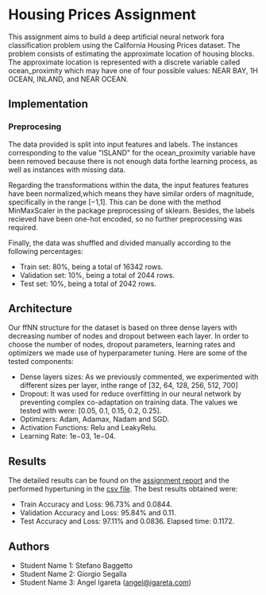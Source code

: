 # Housing Prices Assignment

This assignment aims to build a deep artificial neural network fora classification problem using the California Housing Prices dataset. The problem consists of estimating the approximate location of housing blocks. The approximate location is represented with a discrete variable called ocean_proximity which may have one of four possible values: NEAR BAY, 1H OCEAN, INLAND, and NEAR OCEAN.

## Implementation

### Preprocesing

The data provided is split into input features and labels. The instances corresponding to the value "ISLAND" for the ocean_proximity variable have been removed because there is not enough data forthe learning process, as well as instances with missing data.

Regarding the transformations within the data, the input features features have been normalized,which means they have similar orders of magnitude, specifically in the range [−1,1]. This can be done with the method MinMaxScaler in the package preprocessing of sklearn. Besides, the labels recieved have been one-hot encoded, so no further preprocessing was required.

Finally, the data was shuffled and divided manually according to the following percentages:

- Train set: 80%, being a total of 16342 rows.
- Validation set: 10%, being a total of 2044 rows.
- Test set: 10%, being a total of 2042 rows.

## Architecture

Our ffNN structure for the dataset is based on three dense layers with decreasing number of nodes and dropout between each layer. In order to choose the number of nodes, dropout parameters, learning rates and optimizers we made use of hyperparameter tuning. Here are some of the tested components:

- Dense layers sizes: As we previously commented, we experimented with different sizes per layer, inthe range of [32, 64, 128, 256, 512, 700]
- Dropout: It was used for reduce overfitting in our neural network by preventing complex co-adaptation on training data. The values we tested with were: [0.05, 0.1, 0.15, 0.2, 0.25].
- Optimizers: Adam, Adamax, Nadam and SGD.
- Activation Functions: Relu and LeakyRelu.
- Learning Rate: 1e−03, 1e−04.

## Results

The detailed results can be found on the [assignment report](housing_prices_report.pdf) and the performed hypertuning in the [csv file](housing_prices_hypertuning.csv). The best results obtained were:

- Train Accuracy and Loss: 96.73% and 0.0844.
- Validation Accuracy and Loss: 95.84% and 0.11.
- Test Accuracy and Loss: 97.11% and 0.0836. Elapsed time: 0.1172.

## Authors

- Student Name 1: Stefano Baggetto
- Student Name 2: Giorgio Segalla
- Student Name 3: Angel Igareta ([angel@igareta.com](angel@igareta.com))
